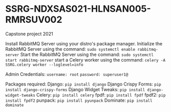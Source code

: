 # SSRG-NDXSAS021-HLNSAN005-RMRSUV002

Capstone project 2021

Install RabbitMQ Server using your distro's package manager.
Initialize the RabbitMQ Server using the command: `sudo systemctl enable rabbitmq-server`
Start the RabbitMQ Server using the command: `sudo systemctl start rabbitmq-server`
start a Celery worker using the command: `celery -A SSRG.celery worker --loglevel=info`

Admin Credentials:
`username: root`
`password: superuser1@`

Packages required:
Django: `pip install django`
Django Crispy Forms: `pip install django-crispy-forms`
Django Widget Tweaks: `pip install django-widget-tweaks`
Celery: `pip install celery`
fpdf: `pip install fpdf`
fpdf2: `pip install fpdf2`
punpack: `pip install pyunpack`
Dominate: `pip install dominate`